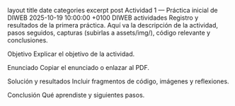 layout	title	date	categories	excerpt
post
Actividad 1 — Práctica inicial de DIWEB
2025-10-19 10:00:00 +0100
DIWEB
actividades
Registro y resultados de la primera práctica.
Aquí va la descripción de la actividad, pasos seguidos, capturas (subirlas a assets/img/), código relevante y conclusiones.

Objetivo
Explicar el objetivo de la actividad.

Enunciado
Copiar el enunciado o enlazar al PDF.

Solución y resultados
Incluir fragmentos de código, imágenes y reflexiones.

Conclusión
Qué aprendiste y siguientes pasos.
